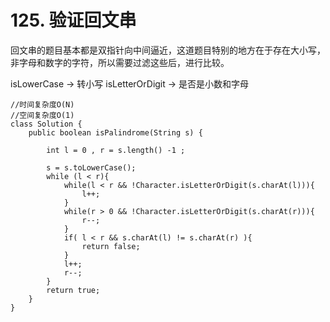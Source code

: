 # 125. 验证回文串

回文串的题目基本都是双指针向中间逼近，这道题目特别的地方在于存在大小写，非字母和数字的字符，所以需要过滤这些后，进行比较。

isLowerCase -> 转小写
isLetterOrDigit -> 是否是小数和字母

```
//时间复杂度O(N)
//空间复杂度O(1)
class Solution {
    public boolean isPalindrome(String s) {

        int l = 0 , r = s.length() -1 ;

        s = s.toLowerCase();
        while (l < r){
            while(l < r && !Character.isLetterOrDigit(s.charAt(l))){
                l++;
            }
            while(r > 0 && !Character.isLetterOrDigit(s.charAt(r))){
                r--;
            }
            if( l < r && s.charAt(l) != s.charAt(r) ){
                return false;
            }
            l++;
            r--;
        }
        return true;
    }
}
```